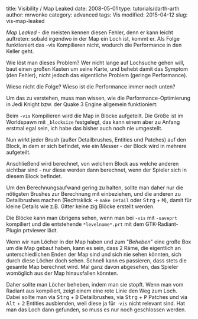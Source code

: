 ﻿title: Visibility / Map Leaked
date: 2008-05-01
type: tutorials/darth-arth
author: mrwonko
category: advanced
tags: Vis
modified: 2015-04-12
slug: vis-map-leaked


*Map Leaked* - die meisten kennen diesen Fehler, denn er kann leicht auftreten: sobald irgendwo in der Map ein Loch ist, kommt er. Als Folge funktioniert das -vis Kompilieren nicht, wodurch die Performance in den Keller geht.

Wie löst man dieses Problem? Wer nicht lange auf Lochsuche gehen will, baut einen großen Kasten um seine Karte, und behebt damit das Symptom (den Fehler), nicht jedoch das eigentliche Problem (geringe Performance).

Wieso nicht die Folge? Wieso ist die Performance immer noch unten?

Um das zu verstehen, muss man wissen, wie die Performance-Optimierung in Jedi Knight bzw. der Quake 3 Engine allgemein funktioniert:

Beim `-vis` Kompilieren wird die Map in Blöcke aufgeteilt. Die Größe ist im Worldspawn mit `_blocksize` festgelegt, das kann einem aber zu Anfang erstmal egal sein, ich habe das bisher auch noch nie umgestellt.

Nun wirkt jeder Brush (außer Detailbrushes, Entities und Patches) auf den Block, in dem er sich befindet, wie ein Messer - der Block wird in mehrere aufgeteilt.

Anschließend wird berechnet, von welchem Block aus welche anderen sichtbar sind - nur diese werden dann berechnet, wenn der Spieler sich in diesem Block befindet.

Um den Berechnungsaufwand gering zu halten, sollte man daher nur die nötigsten Brushes zur Berechnung mit einbeziehen, und die anderen zu Detailbrushes machen (Rechtsklick -> `make Detail` oder <kbd>Strg</kbd> + <kbd>M</kbd>), damit für kleine Details wie z.B. Gitter keine zig Blöcke erstellt werden.

Die Blöcke kann man übrigens sehen, wenn man bei `-vis` mit `-saveprt` kompiliert und die entstehende `*levelname*.prt` mit dem GTK-Radiant-Plugin prtviewer lädt.

Wenn wir nun Löcher in der Map haben und zum "_Beheben_" eine große Box um die Map gebaut haben, kann es sein, dass 2 Räme, die eigentlich an unterschiedlichen Enden der Map sind und sich nie sehen könnten, sich durch diese Löcher doch sehen. Schnell kann es passieren, dass stets die gesamte Map berechnet wird. Mal ganz davon abgesehen, das Spieler womöglich aus der Map hinausfallen könnten.

Daher sollte man Löcher beheben, indem man sie stopft. Wenn man vom Radiant aus kompiliert, zeigt einem eine rote Linie den Weg zum Loch. Dabei sollte man via <kbd>Strg</kbd> + <kbd>D</kbd> Detailbrushes, via <kbd>Strg</kbd> + <kbd>P</kbd> Patches und via <kbd>Alt</kbd> + <kbd>2</kbd> Entities ausblenden, weil diese ja für `-vis` nicht relevant sind. Hat man das Loch dann gefunden, so muss es nur noch geschlossen werden.